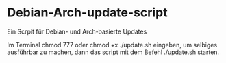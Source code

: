 # Debian-Arch-update-script
Ein Scrpit für Debian- und Arch-basierte Updates


Im Terminal chmod 777 oder chmod +x ./update.sh eingeben, um selbiges ausführbar zu machen,
dann das script mit dem Befehl ./update.sh starten.
